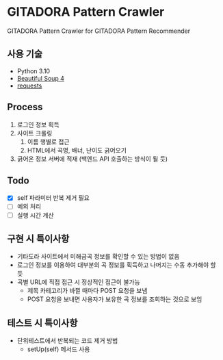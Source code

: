 # GITADORA Pattern Crawler
GITADORA Pattern Crawler for GITADORA Pattern Recommender

## 사용 기술
- Python 3.10
- [Beautiful Soup 4](https://beautiful-soup-4.readthedocs.io/en/latest/)
- [requests](https://requests.readthedocs.io/en/latest/)

## Process
1. 로그인 정보 획득
2. 사이트 크롤링
    1. 이름 행별로 접근
    2. HTML에서 곡명, 배너, 난이도 긁어오기
3. 긁어온 정보 서버에 적재 (백엔드 API 호출하는 방식이 될 듯)

## Todo
- [x] self 파라미터 반복 제거 필요
- [ ] 예외 처리
- [ ] 실행 시간 계산

## 구현 시 특이사항
- 기타도라 사이트에서 미해금곡 정보를 확인할 수 있는 방법이 없음
- 로그인 정보를 이용하여 대부분의 곡 정보를 획득하고 나머지는 수동 추가해야 할 듯
- 곡별 URL에 직접 접근 시 정상적인 접근이 불가능
  - 제목 카테고리가 바뀔 때마다 POST 요청을 보냄
  - POST 요청을 보내면 사용자가 보유한 곡 정보를 조회하는 것으로 보임

## 테스트 시 특이사항
- 단위테스트에서 반복되는 코드 제거 방법
  - setUp(self) 메서드 사용
